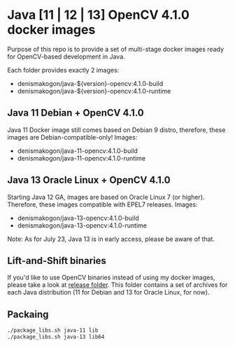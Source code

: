 # Java [11 | 12 | 13] OpenCV 4.1.0 docker images

Purpose of this repo is to provide a set of multi-stage docker images ready for OpenCV-based development in Java.

Each folder provides exactly 2 images:

 - denismakogon/java-${version}-opencv:4.1.0-build
 - denismakogon/java-${version}-opencv:4.1.0-runtime

## Java 11 Debian + OpenCV 4.1.0

Java 11 Docker image still comes based on Debian 9 distro, therefore, these images are Debian-compatible-only!
Images:

 - denismakogon/java-11-opencv:4.1.0-build
 - denismakogon/java-11-opencv:4.1.0-runtime


## Java 13 Oracle Linux + OpenCV 4.1.0

Starting Java 12 GA, images are based on Oracle Linux 7 (or higher).
Therefore, these images compatible with EPEL7 releases.
Images:

 - denismakogon/java-13-opencv:4.1.0-build
 - denismakogon/java-13-opencv:4.1.0-runtime

Note: As for July 23, Java 13 is in early access, please be aware of that.


## Lift-and-Shift binaries

If you'd like to use OpenCV binaries instead of using my docker images, please take a look at [release folder](release).
This folder contains a set of archives for each Java distribution (11 for Debian and 13 for Oracle Linux, for now).


## Packaing

```bash
./package_libs.sh java-11 lib
./package_libs.sh java-13 lib64
```
